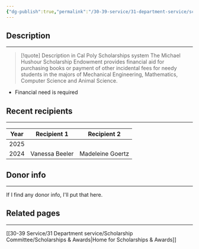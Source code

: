 ```yaml
---
{"dg-publish":true,"permalink":"/30-39-service/31-department-service/scholarship-committee/01-awards/michael-hushour-scholarship-endowment-mathematics/","updated":"2025-05-07T10:08:57-07:00"}
---
```


## Description
---
> [!quote] Description in Cal Poly Scholarships system
> The Michael Hushour Scholarship Endowment provides financial aid for purchasing books or payment of other incidental fees for needy students in the majors of Mechanical Engineering, Mathematics, Computer Science and Animal Science.

- Financial need is required

## Recent recipients
---


| Year | Recipient 1    | Recipient 2      |
| ---- | -------------- | ---------------- |
| 2025 |                |                  |
| 2024 | Vanessa Beeler | Madeleine Goertz |

## Donor info
---
If I find any donor info, I'll put that here.


## Related pages
---

[[30-39 Service/31 Department service/Scholarship Committee/Scholarships & Awards\|Home for Scholarships & Awards]]